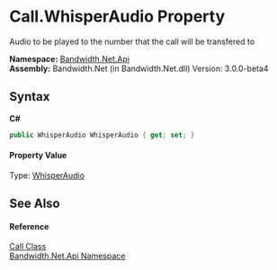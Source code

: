 ﻿# Call.WhisperAudio Property 
 

Audio to be played to the number that the call will be transfered to

**Namespace:**&nbsp;<a href ="N_Bandwidth_Net_Api.md">Bandwidth.Net.Api</a><br />**Assembly:**&nbsp;Bandwidth.Net (in Bandwidth.Net.dll) Version: 3.0.0-beta4

## Syntax

**C#**<br />
``` C#
public WhisperAudio WhisperAudio { get; set; }
```


#### Property Value
Type: <a href ="T_Bandwidth_Net_Api_WhisperAudio.md">WhisperAudio</a>

## See Also


#### Reference
<a href ="T_Bandwidth_Net_Api_Call.md">Call Class</a><br /><a href ="N_Bandwidth_Net_Api.md">Bandwidth.Net.Api Namespace</a><br />
